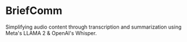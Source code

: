 # BriefComm
 Simplifying audio content through transcription and summarization using Meta's LLAMA 2 & OpenAI's Whisper.
